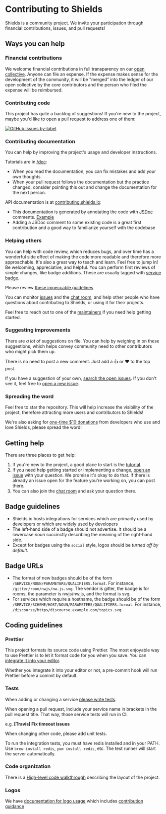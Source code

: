 # Contributing to Shields

Shields is a community project. We invite your participation through
financial contributions, issues, and pull requests!

## Ways you can help

### Financial contributions

We welcome financial contributions in full transparency on our
[open collective](https://opencollective.com/shields). Anyone can file an
expense. If the expense makes sense for the development of the community, it
will be "merged" into the ledger of our open collective by the core
contributors and the person who filed the expense will be reimbursed.

### Contributing code

This project has quite a backlog of suggestions! If you're new to the project,
maybe you'd like to open a pull request to address one of them:

[![GitHub issues by-label](https://img.shields.io/github/issues/badges/shields/good%20first%20issue.svg)](https://github.com/badges/shields/issues?q=is%3Aissue+is%3Aopen+label%3A%22good+first+issue%22)

### Contributing documentation

You can help by improving the project's usage and developer instructions.

Tutorials are in [/doc](https://github.com/badges/shields/tree/master/doc):

- When you read the documentation, you can fix mistakes and add your own thoughts.
- When your pull request follows the documentation but the practice changed,
  consider pointing this out and change the documentation for the next person.

API documentation is at [contributing.shields.io](https://contributing.shields.io/):

- This documentation is generated by annotating the code with
  [JSDoc](https://jsdoc.app/about-getting-started.html) comments.
  [Example](https://github.com/badges/shields/blob/b3be4d94d5ef570b8daccfd088c343a958988843/core/base-service/base-json.js#L26-L41)
- Adding a JSDoc comment to some existing code is a great first contribution
  and a good way to familiarize yourself with the codebase

### Helping others

You can help with code review, which reduces bugs, and over time has a
wonderful side effect of making the code more readable and therefore more
approachable. It's also a great way to teach and learn. Feel free to jump in!
Be welcoming, appreciative, and helpful. You can perform first reviews of
simple changes, like badge additions. These are usually tagged with
[service badge][service badge pr tag].

Please review [these impeccable guidelines][code review guidelines].

You can monitor [issues][] and the [chat room][], and help other people who
have questions about contributing to Shields, or using it for their projects.

Feel free to reach out to one of the [maintainers][]
if you need help getting started.

[service badge pr tag]: https://github.com/badges/shields/pulls?q=is%3Apr+is%3Aopen+label%3Aservice-badge
[code review guidelines]: https://kickstarter.engineering/a-guide-to-mindful-communication-in-code-reviews-48aab5282e5e
[issues]: https://github.com/badges/shields/issues
[chat room]: https://discordapp.com/invite/HjJCwm5
[maintainers]: https://github.com/badges/shields#project-leaders

### Suggesting improvements

There are _a lot_ of suggestions on file. You can help by weighing in on these
suggestions, which helps convey community need to other contributors who might
pick them up.

There is no need to post a new comment. Just add a :thumbsup: or :heart: to
the top post.

If you have a suggestion of your own, [search the open issues][issues]. If you
don't see it, feel free to [open a new issue][open an issue].

[open an issue]: https://github.com/badges/shields/issues/new/choose

### Spreading the word

Feel free to star the repository. This will help increase the visibility of the project, therefore attracting more users and contributors to Shields!

We're also asking for [one-time \$10 donations](https://opencollective.com/shields) from developers who use and love Shields, please spread the word!

## Getting help

There are three places to get help:

1. If you're new to the project, a good place to start is the [tutorial][].
2. If you need help getting started or implementing a change, [open an issue][]
   with your question. We promise it's okay to do that. If there is already an
   issue open for the feature you're working on, you can post there.
3. You can also join the [chat room][] and ask your question there.

[tutorial]: doc/TUTORIAL.md

## Badge guidelines

- Shields.io hosts integrations for services which are primarily
  used by developers or which are widely used by developers
- The left-hand side of a badge should not advertise. It should be a lowercase _noun_
  succinctly describing the meaning of the right-hand side.
- Except for badges using the `social` style, logos should be _turned off by
  default_.

## Badge URLs

- The format of new badges should be of the form
  `/SERVICE/NOUN/PARAMETERS/QUALIFIERS.format`. For instance,
  `/gitter/room/nwjs/nw.js.svg`. The vendor is gitter, the
  badge is for rooms, the parameter is nwjs/nw.js, and the format is svg.
- For services which require a hostname, the badge should be of the form
  `/SERVICE/SCHEME/HOST/NOUN/PARAMETERS/QUALIFIERS.format`. For instance,
  `/discourse/https/discourse.example.com/topics.svg`.

## Coding guidelines

### Prettier

This project formats its source code using Prettier. The most enjoyable way to
use Prettier is to let it format code for you when you save. You can [integrate
it into your editor][integrate prettier].

Whether you integrate it into your editor or not, a pre-commit hook will run
Prettier before a commit by default.

[integrate prettier]: https://prettier.io/docs/en/editors.html

### Tests

When adding or changing a service [please write tests][service-tests].

When opening a pull request, include your service name in brackets in the pull
request title. That way, those service tests will run in CI.

e.g. **[Travis] Fix timeout issues**

When changing other code, please add unit tests.

To run the integration tests, you must have redis installed and in your PATH.
Use `brew install redis`, `yum install redis`, etc. The test runner will
start the server automatically.

[service-tests]: https://github.com/badges/shields/blob/master/doc/service-tests.md

### Code organization

There is a [High-level code walkthrough](doc/code-walkthrough.md) describing the layout of the project.

### Logos

We have [documentation for logo usage](doc/logos.md) which includes [contribution guidance](doc/logos.md#contributing-logos)
